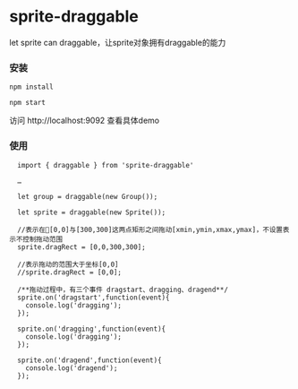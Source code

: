 # sprite-draggable
let sprite can draggable，让sprite对象拥有draggable的能力

### 安装

```
npm install 

npm start
```
访问 http://localhost:9092 查看具体demo



### 使用
```
  import { draggable } from 'sprite-draggable'

  …

  let group = draggable(new Group());

  let sprite = draggable(new Sprite());

  //表示在[0,0]与[300,300]这两点矩形之间拖动[xmin,ymin,xmax,ymax]，不设置表示不控制拖动范围 
  sprite.dragRect = [0,0,300,300]; 

  //表示拖动的范围大于坐标[0,0]
  //sprite.dragRect = [0,0]; 

  /**拖动过程中，有三个事件 dragstart、dragging、dragend**/
  sprite.on('dragstart',function(event){
    console.log('dragging');
  });

  sprite.on('dragging',function(event){
    console.log('dragging');
  });

  sprite.on('dragend',function(event){
    console.log('dragend');
  });

```


